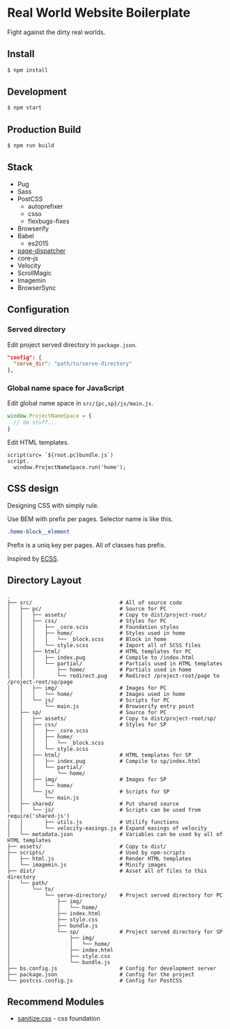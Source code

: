# Real World Website Boilerplate

Fight against the dirty real worlds.

## Install

```bash
$ npm install
```

## Development

```bash
$ npm start
```

## Production Build

```bash
$ npm run build
```

## Stack

- Pug
- Sass
- PostCSS
  - autoprefixer
  - csso
  - flexbugs-fixes
- Browserify
- Babel
  - es2015
- [page-dispatcher](https://github.com/yuheiy/page-dispatcher)
- core-js
- Velocity
- ScrollMagic
- Imagemin
- BrowserSync

## Configuration

### Served directory

Edit project served directory in `package.json`.

```json
"config": {
  "serve_dir": "path/to/serve-directory"
},
```

### Global name space for JavaScript

Edit global name space in `src/{pc,sp}/js/main.js`.

```javascript
window.ProjectNameSpace = {
  // do stuff...
}
```

Edit HTML templates.

```jade
script(src= `${root.pc}bundle.js`)
script.
  window.ProjectNameSpace.run('home');
```

## CSS design

Designing CSS with simply rule.

Use BEM with prefix per pages. Selector name is like this.

```scss
.home-block__element
```

Prefix is a uniq key per pages. All of classes has prefix.

Inspired by [ECSS](http://ecss.io/).

## Directory Layout

```
.
├── src/                            # All of source code
│   ├── pc/                         # Source for PC
│   │   ├── assets/                 # Copy to dist/project-root/
│   │   ├── css/                    # Styles for PC
│   │   │   ├── _core.scss          # Foundation styles
│   │   │   ├── home/               # Styles used in home
│   │   │   │   └── _block.scss     # Block in home
│   │   │   └── style.scss          # Import all of SCSS files
│   │   ├── html/                   # HTML templates for PC
│   │   │   ├── index.pug           # Compile to /index.html
│   │   │   └── partial/            # Partials used in HTML templates
│   │   │       ├── home/           # Partials used in home
│   │   │       └── redirect.pug    # Redirect /project-root/page to /project-root/sp/page
│   │   ├── img/                    # Images for PC
│   │   │   └── home/               # Images used in home
│   │   └── js/                     # Scripts for PC
│   │       └── main.js             # Browserify entry point
│   ├── sp/                         # Source for PC
│   │   ├── assets/                 # Copy to dist/project-root/sp/
│   │   ├── css/                    # Styles for SP
│   │   │   ├── _core.scss
│   │   │   ├── home/
│   │   │   │   └── _block.scss
│   │   │   └── style.scss
│   │   ├── html/                   # HTML templates for SP
│   │   │   ├── index.pug           # Compile to sp/index.html
│   │   │   └── partial/
│   │   │       └── home/
│   │   ├── img/                    # Images for SP
│   │   │   └── home/
│   │   └── js/                     # Scripts for SP
│   │       └── main.js
│   ├── shared/                     # Put shared source
│   │   └── js/                     # Scripts can be used from require('shared-js')
│   │       ├── utils.js            # Utilify functions
│   │       └── velocity-easings.js # Expand easings of velocity
│   └── metadata.json               # Variables can be used by all of HTML templates
├── assets/                         # Copy to dist/
├── scripts/                        # Used by npm-scripts
│   ├── html.js                     # Render HTML templates
│   └── imagemin.js                 # Minify images
├── dist/                           # Asset all of files to this directory
│   └── path/
│       └── to/
│           └── serve-directory/    # Project served directory for PC
│               ├── img/
│               │   └── home/
│               ├── index.html
│               ├── style.css
│               ├── bundle.js
│               └── sp/             # Project served directory for SP
│                   ├── img/
│                   │   └── home/
│                   ├── index.html
│                   ├── style.css
│                   └── bundle.js
├── bs.config.js                    # Config for development server
├── package.json                    # Config for the project
└── postcss.config.js               # Config for PostCSS
```

## Recommend Modules

- [sanitize.css](https://github.com/jonathantneal/sanitize.css) - css foundation
